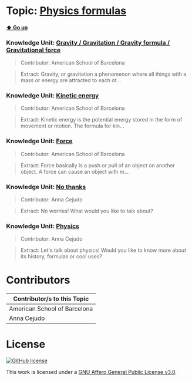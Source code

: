 # Topic: [Physics formulas](../topics/physics-formulas.md) 
#### [:arrow_up: Go up](../README.md)

### Knowledge Unit: [Gravity  / Gravitation  / Gravity formula  / Gravitational force ](../knowledge_units/physics-formulas/gravity.md)

> Contributor: American School of Barcelona

> Extract: Gravity, or gravitation a phenomenon where all things with a mass or energy are attracted to each ot...

   
### Knowledge Unit: [Kinetic energy ](../knowledge_units/physics-formulas/kinetic-energy.md)

> Contributor: American School of Barcelona

> Extract: Kinetic energy is the potential energy stored in the form of movement or motion. The formula for kin...


### Knowledge Unit: [Force ](../knowledge_units/physics-formulas/force.md)

> Contributor: American School of Barcelona

> Extract: Force basically is a push or pull of an object on another object. A force can cause an object with m...


### Knowledge Unit: [No thanks ](../knowledge_units/physics-formulas/no-thanks.md)

> Contributor: Anna Cejudo

> Extract: No worries! What would you like to talk about?


### Knowledge Unit: [Physics ](../knowledge_units/physics-formulas/physics.md)

> Contributor: Anna Cejudo

> Extract: Let&#039;s talk about physics! Would you like to know more about its history, formulas or cool uses?


# Contributors

| Contributor/s to this Topic |
| - |  
| American School of Barcelona |  
| Anna Cejudo |    


# License
[![GitHub license](https://img.shields.io/github/license/inbrainz/cerebro)](https://github.com/inbrainz/cerebro/blob/master/LICENSE)

This work is licensed under a [GNU Affero General Public License v3.0](https://www.gnu.org/licenses/agpl-3.0.txt).